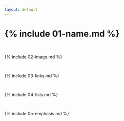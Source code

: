 ```yaml
---
layout: default
---
```


 # {% include 01-name.md %}

<br>

{% include 02-image.md  %}

<br>

{% include 03-links.md %}

<br>

{% include 04-lists.md %}

<br>

{% include 05-emphasis.md %}


